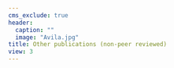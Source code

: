 ```yaml
---
cms_exclude: true
header:
  caption: ""
  image: "Avila.jpg"
title: Other publications (non-peer reviewed)
view: 3
--- 
```

